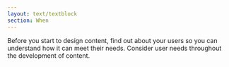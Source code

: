 ```yaml
---
layout: text/textblock
section: When
---
```


Before you start to design content, find out about your users so you can understand how it can meet their needs. Consider user needs throughout the development of content.